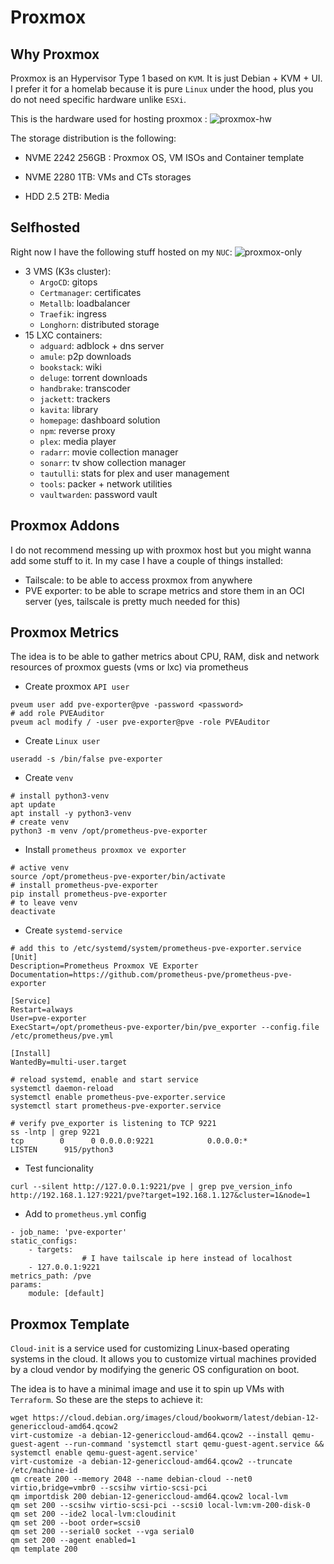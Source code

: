 # Proxmox
## Why Proxmox
Proxmox is an Hypervisor Type 1 based on `KVM`. It is just Debian + KVM + UI. I prefer it for a homelab because it is pure `Linux` under the hood, plus you do not need specific hardware unlike `ESXi`.

This is the hardware used for hosting proxmox :
![proxmox-hw](https://github.com/user-attachments/assets/52d64f7f-adcc-47c4-8ab5-a477c270549c)

The storage distribution is the following:

- NVME 2242 256GB : Proxmox OS, VM ISOs and Container template

- NVME 2280 1TB: VMs and CTs storages
 
- HDD 2.5 2TB: Media

 ## Selfhosted
 Right now I have the following stuff hosted on my `NUC`:
![proxmox-only](https://github.com/user-attachments/assets/69344b26-58cf-436a-bf06-be1c5d5f8f80)
- 3 VMS (K3s cluster):
  - ``ArgoCD``: gitops
  - ``Certmanager``: certificates
  - ``Metallb``: loadbalancer
  - ``Traefik``: ingress
  - ``Longhorn``: distributed storage
- 15 LXC containers:
  - ``adguard``: adblock + dns server
  - ``amule``: p2p downloads
  - ``bookstack``: wiki
  - ``deluge``: torrent downloads
  - ``handbrake``: transcoder
  - ``jackett``: trackers
  - ``kavita``: library
  - ``homepage``: dashboard solution
  - ``npm``: reverse proxy
  - ``plex``: media player
  - ``radarr``: movie collection manager
  - ``sonarr``: tv show collection manager
  - ``tautulli``: stats for plex and user management
  - ``tools``: packer + network utilities
  - ``vaultwarden``: password vault

 ## Proxmox Addons
I do not recommend messing up with proxmox host but you might wanna add some stuff to it. In my case I have a couple of things installed:

- Tailscale: to be able to access proxmox from anywhere
- PVE exporter: to be able to scrape metrics and store them in an OCI server (yes, tailscale is pretty much needed for this)

 ## Proxmox Metrics
The idea is to be able to gather metrics about CPU, RAM, disk and network resources of proxmox guests (vms or lxc) via prometheus

- Create proxmox `API user`
```
pveum user add pve-exporter@pve -password <password>
# add role PVEAuditor
pveum acl modify / -user pve-exporter@pve -role PVEAuditor
```
- Create `Linux user`
```
useradd -s /bin/false pve-exporter
```
- Create `venv`
```
# install python3-venv
apt update
apt install -y python3-venv
# create venv
python3 -m venv /opt/prometheus-pve-exporter
```
- Install `prometheus proxmox ve exporter`
```
# active venv
source /opt/prometheus-pve-exporter/bin/activate
# install prometheus-pve-exporter
pip install prometheus-pve-exporter
# to leave venv
deactivate
```
- Create `systemd-service`
```
# add this to /etc/systemd/system/prometheus-pve-exporter.service
[Unit]
Description=Prometheus Proxmox VE Exporter
Documentation=https://github.com/prometheus-pve/prometheus-pve-exporter

[Service]
Restart=always
User=pve-exporter
ExecStart=/opt/prometheus-pve-exporter/bin/pve_exporter --config.file /etc/prometheus/pve.yml

[Install]
WantedBy=multi-user.target

# reload systemd, enable and start service
systemctl daemon-reload
systemctl enable prometheus-pve-exporter.service
systemctl start prometheus-pve-exporter.service

# verify pve_exporter is listening to TCP 9221
ss -lntp | grep 9221
tcp        0      0 0.0.0.0:9221            0.0.0.0:*               LISTEN      915/python3
```
- Test funcionality
```
curl --silent http://127.0.0.1:9221/pve | grep pve_version_info
http://192.168.1.127:9221/pve?target=192.168.1.127&cluster=1&node=1
```
- Add to `prometheus.yml` config
```
- job_name: 'pve-exporter'
static_configs:
    - targets:
                # I have tailscale ip here instead of localhost
    - 127.0.0.1:9221
metrics_path: /pve
params:
    module: [default]
```
## Proxmox Template
``Cloud-init`` is a service used for customizing Linux-based operating systems in the cloud. It allows you to customize virtual machines provided by a cloud vendor by modifying the generic OS configuration on boot.
 
The idea is to have a minimal image and use it to spin up VMs with `Terraform`. So these are the steps to achieve it:
```
wget https://cloud.debian.org/images/cloud/bookworm/latest/debian-12-genericcloud-amd64.qcow2
virt-customize -a debian-12-genericcloud-amd64.qcow2 --install qemu-guest-agent --run-command 'systemctl start qemu-guest-agent.service && systemctl enable qemu-guest-agent.service'
virt-customize -a debian-12-genericcloud-amd64.qcow2 --truncate /etc/machine-id
qm create 200 --memory 2048 --name debian-cloud --net0 virtio,bridge=vmbr0 --scsihw virtio-scsi-pci
qm importdisk 200 debian-12-genericcloud-amd64.qcow2 local-lvm
qm set 200 --scsihw virtio-scsi-pci --scsi0 local-lvm:vm-200-disk-0   
qm set 200 --ide2 local-lvm:cloudinit
qm set 200 --boot order=scsi0
qm set 200 --serial0 socket --vga serial0
qm set 200 --agent enabled=1
qm template 200
```



